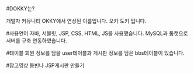 #DOKKY는?

개발자 커뮤니티 OKKY에서 연상된 이름입니다. 오키 도키 입니다.

#사용언어
자바, 서블릿, JSP, CSS, HTML, JS를 사용했습니다.
MySQL과 톰캣으로 서버를 구축 연동하였습니다.

#테이블
회원 정보를 담을 user테이블과
게시판 정보를 담은 bbs테이블이 있습니다.

#참고영상
동빈나 JSP게시판 만들기
